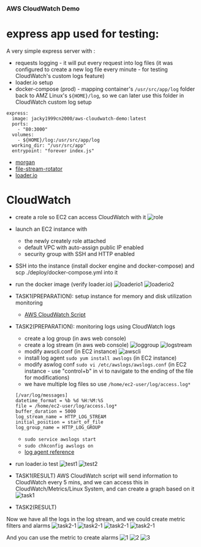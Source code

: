 ### AWS CloudWatch Demo

# express app used for testing:

A very simple express server with :
  * requests logging - it will put every request into log files (it was configured to create a new log file every minute - for testing CloudWatch's custom logs feature)
  * loader.io setup
  * docker-compose (prod) - mapping container's `/usr/src/app/log` folder back to AMZ Linux's `${HOME}/log`, so we can later use this folder in CloudWatch custom log setup
  
  ```
  express:
    image: jacky1999cn2000/aws-cloudwatch-demo:latest
    ports:
      - "80:3000"
    volumes:
      - ${HOME}/log:/usr/src/app/log
    working_dir: "/usr/src/app"
    entrypoint: "forever index.js"
  ```

* [morgan](https://github.com/expressjs/morgan)
* [file-stream-rotator](https://github.com/holidayextras/file-stream-rotator)
* [loader.io](https://loader.io/)

# CloudWatch
  * create a role so EC2 can access CloudWatch with it
  ![role](./imgs/role.png)
  * launch an EC2 instance with
    * the newly creately role attached
    * default VPC with auto-assign public IP enabled
    * security group with SSH and HTTP enabled
  * SSH into the instance (install docker engine and docker-compose) and scp ./deploy/docker-compose.yml into it
  * run the docker image (verify loader.io)
  ![loaderio1](./imgs/loaderio1.png)
  ![loaderio2](./imgs/loaderio2.png)

  * TASK1(PREPARATION): setup instance for memory and disk utilization monitoring
    * [AWS CloudWatch Script](http://docs.aws.amazon.com/AWSEC2/latest/UserGuide/mon-scripts.html)
  * TASK2(PREPARATION): monitoring logs using CloudWatch logs
    * create a log group (in aws web console)
    * create a log stream (in aws web console)
    ![loggroup](./imgs/loggroup.png)
    ![logstream](./imgs/logstream.png)
    * modify awscli.conf (in EC2 instance)
    ![awscli](./imgs/awscli.png)
    * install log agent `sudo yum install awslogs` (in EC2 instance)
    * modify aswlog conf `sudo vi /etc/awslogs/awslogs.conf` (in EC2 instance - use "control+b" in vi to navigate to the ending of the file for modifications)
    * we have multiple log files so use `/home/ec2-user/log/access.log*`
    ```
    [/var/log/messages]
    datetime_format = %b %d %H:%M:%S
    file = /home/ec2-user/log/access.log*
    buffer_duration = 5000
    log_stream_name = HTTP_LOG_STREAM
    initial_position = start_of_file
    log_group_name = HTTP_LOG_GROUP
    ```
    * `sudo service awslogs start`
    * `sudo chkconfig awslogs on`
    * [log agent reference](http://docs.aws.amazon.com/AmazonCloudWatch/latest/logs/AgentReference.html)

  * run loader.io test
  ![test1](./imgs/test1.png)
  ![test2](./imgs/test2.png)

  * TASK1(RESULT)
  AWS CloudWatch script will send information to CloudWatch every 5 mins, and we can access this in CloudWatch/Metrics/Linux System, and can create a graph based on it
  ![task1](./imgs/task1.png)

  * TASK2(RESULT)

  Now we have all the logs in the log stream, and we could create metric filters and alarms
  ![task2-1](./imgs/task2-1.png)
  ![task2-1](./imgs/task2-2.png)
  ![task2-1](./imgs/task2-3.png)
  ![task2-1](./imgs/task2-4.png)

  And you can use the metric to create alarms
  ![1](./imgs/1.png)
  ![2](./imgs/2.png)
  ![3](./imgs/3.png)
